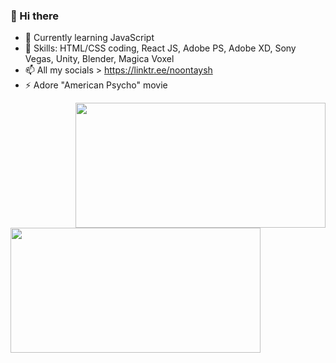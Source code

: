 ### 👋 Hi there 

- 🌱 Currently learning JavaScript
- 🔭 Skills: HTML/CSS coding, React JS, Adobe PS, Adobe XD, Sony Vegas, Unity, Blender, Magica Voxel 
- 📫 All my socials > https://linktr.ee/noontaysh
- ⚡ Adore "American Psycho" movie

<!-- align="center" width=400 -->
<div width=1000 align="center"> 
  <img align="right" height=200 width=400 src="https://github-readme-stats.vercel.app/api?username=noontaysh&layout=compact&langs_count=10&hide_border=1&role=OWNER,COLLABORATOR&theme=dark&bg_color=000000#gh-dark-mode-only" />
  <img align="left" height=200 width=400 src="https://github-readme-stats.vercel.app/api/top-langs/?username=noontaysh&layout=compact&show_icons=true&count_private=true&line_height=28&hide_border=1&include_all_commits=true&role=OWNER,COLLABORATOR&exclude_repo=github-readme-stats&theme=dark&bg_color=000000#gh-dark-mode-only" />
</div>

